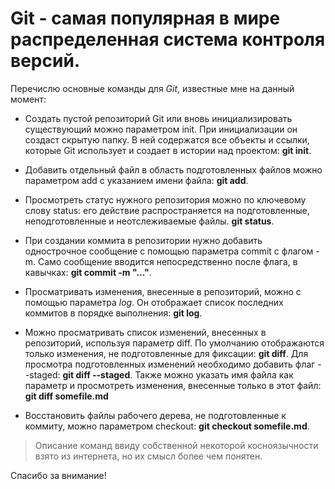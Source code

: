 # Git - самая популярная в мире распределенная система контроля версий.

Перечислю основные команды для *Git*, известные мне на данный момент:

* Создать пустой репозиторий Git или вновь инициализировать существующий можно параметром init. При инициализации он создаст скрытую папку. В ней содержатся все объекты и ссылки, которые Git использует и создает в истории над проектом: **git init**.

* Добавить отдельный файл в область подготовленных файлов можно параметром add с указанием имени файла: **git add**.

* Просмотреть статус нужного репозитория можно по ключевому слову status: его действие распространяется на подготовленные, неподготовленные и неотслеживаемые файлы. **git status**.

* При создании коммита в репозитории нужно добавить однострочное сообщение с помощью параметра commit с флагом -m. Само сообщение вводится непосредственно после флага, в кавычках: **git commit -m "..."**.

* Просматривать изменения, внесенные в репозиторий, можно с помощью параметра *log*. Он отображает список последних коммитов в порядке выполнения: **git log**.

* Можно просматривать список изменений, внесенных в репозиторий, используя параметр diff. По умолчанию отображаются только изменения, не подготовленные для фиксации: **git diff**. Для просмотра подготовленных изменений необходимо добавить флаг --staged: **git diff --staged**. Также можно указать имя файла как параметр и просмотреть изменения, внесенные только в этот файл: **git diff somefile.md**

* Восстановить файлы рабочего дерева, не подготовленные к коммиту, можно параметром checkout: **git checkout somefile.md**.

>Описание команд ввиду собственной некоторой косноязычности взято из интернета, но их смысл более чем понятен.

Спасибо за внимание!